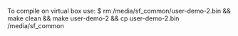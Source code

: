 To compile on virtual box use:
$ rm /media/sf_common/user-demo-2.bin && make clean && make user-demo-2 && cp user-demo-2.bin /media/sf_common
